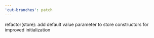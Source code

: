 ```yaml
---
'cut-branches': patch
---
```


refactor(store): add default value parameter to store constructors for improved initialization
